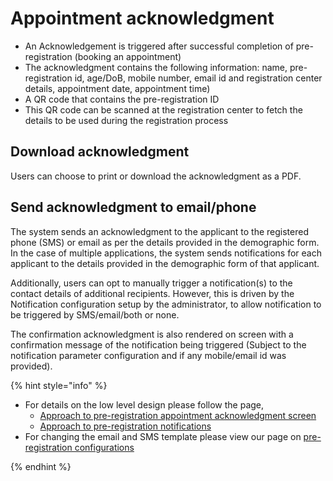 # Appointment acknowledgment

* An Acknowledgement is triggered after successful completion of pre-registration (booking an appointment)
* The acknowledgment contains the following information: name, pre-registration id, age/DoB, mobile number, email id and registration center details, appointment date, appointment time)
* A QR code that contains the pre-registration ID
* This QR code can be scanned at the registration center to fetch the details to be used during the registration process

## Download acknowledgment
Users can choose to print or download the acknowledgment as a PDF.

##  Send acknowledgment to email/phone
The system sends an acknowledgment to the applicant to the registered phone (SMS) or email as per the details provided in the demographic form.  In the case of multiple applications, the system sends notifications for each applicant to the details provided in the demographic form of that applicant.

Additionally, users can opt to manually trigger a notification(s) to the contact details of additional recipients. However, this is driven by the Notification configuration setup by the administrator, to allow notification to be triggered by SMS/email/both or none.

The confirmation acknowledgment is also rendered on screen with a confirmation message of the notification being triggered (Subject to the notification parameter configuration and if any mobile/email id was provided).

{% hint style="info" %}

* For details on the low level design please follow the page,
    * [Approach to pre-registration appointment acknowledgment screen]()
    * [Approach to pre-registration notifications](https://github.com/mosip/pre-registration/blob/1.1.5/design/pre-registration/pre-registration-notification-service.md)
* For changing the email and SMS template please view our page on [pre-registration configurations](Pre-Registration-Configuration.md#templates-used-by-pre-registration)

{% endhint %}